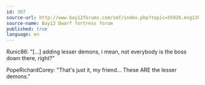 ```yaml
---
id: 307
source-url: http://www.bay12forums.com/smf/index.php?topic=55926.msg1208111#msg1208111
source-name: Bay12 Dwarf fortress forum
published: true
language: en
---
```

Runic86: "[…] adding lesser demons, i mean, not everybody is the boss down there, right?"

PopeRichardCorey: "That's just it, my friend... These ARE the lesser demons."
